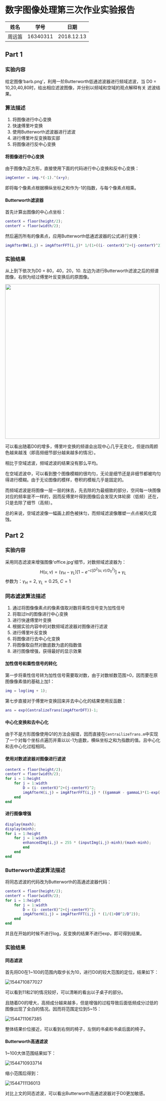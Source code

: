 # 数字图像处理第三次作业实验报告

| 姓名   | 学号     | 日期       |
| ------ | -------- | ---------- |
| 周远笛 | 16340311 | 2018.12.13 |

## Part 1

### 实验内容

给定图像‘barb.png’，利用一阶Butterworth低通滤波器进行频域滤波，当
D0 = 10,20,40,80时，给出相应滤波图像，并分别以频域和空域的观点解释有关
滤波结果。

### 算法描述

1. 将图像进行中心变换
2. 快速傅里叶变换
3. 使用Butterworth滤波器进行滤波
4. 进行傅里叶反变换取实部
5. 将图像进行反中心变换

#### 将图像进行中心变换

由于图像为正方形，直接使用下面的代码进行中心变换和反中心变换：

```matlab
imgCenter = img.*(-1).^(x+y);
```

即将每个像素点根据横纵坐标之和作为-1的指数，与每个像素点相乘。

#### Butterworth滤波器

首先计算出图像的中心点坐标：

```matlab
centerX = floor(height/2);
centerY = floor(width/2);
```

然后遍历所有的像素点，应用Butterworth低通滤波器的公式进行变换：

```matlab
imgAfterBW(i,j) = imgAfterFFT(i,j)* 1/(1+((i- centerX)^2+(j-centerY)^2)/D0^2);
```

### 实验结果

从上到下依次为D0 = 80，40，20，10. 左边为进行Butterworth滤波之后的频谱图像，右侧为经过傅里叶反变换后的原图像。

<img src="C:\Users\Sherry\Documents\Junior\Digital Image Processing\Homework\HW3\Scripts\q1.png" width="500"/>

可以看出随着D0的增多，傅里叶变换的频谱会出现中心几乎无变化，但是四周颜色越来越浅（即高频细节部分越来越多的情况）。

相比于空域滤波，频域滤波的结果没有那么平均。

在空域滤波中，可以看到整个图像模糊的很均匀，无论是细节还是非细节都被均匀得进行模糊。由于无论图像的模样，卷积的模板几乎是固定的。

而频域滤波是将图像一层一层的抹去，先去除的为最细致的部分，空间每一块图像对应的频率是不一样的，因而反傅里叶得到图像后会发现大体轮廓（低频）还在，只是去除了细节（高频）。

总的来说，空域滤波像一幅画上颜色被抹匀，而频域滤波像雕塑一点点被风化腐蚀。

## Part 2

### 实验内容

采用同态滤波来增强图像‘office.jpg’细节，对数频域滤波器为：
$$
H(u,v)=(\gamma_H-\gamma_L)[1-e^{-c[D^2(u,v)/D_0^2]}]+\gamma_L
$$
参数为：$\gamma_H = 2$, $\gamma_L = 0.25$, $C=1$

### 同态滤波算法描述

1. 通过将图像像素点的像素值取对数将乘性信号变为加性信号
2. 将取过ln的图像进行中心变换
3. 进行快速傅里叶变换
4. 根据实验内容中的对数频域滤波器对图像进行滤波
5. 进行傅里叶反变换
6. 将图像进行去中心化变换
7. 将图像取自然对数底数为底的指数值
8. 进行图像增强，获得最好的显示效果

#### 加性信号和乘性信号的转化

第一步将乘性信号转为加性信号需要取对数，由于对数帧数范围>0，因而要在原图像像素值的基础上加1：

```matlab
img = log(img + 1);
```

第七步直接对于傅里叶变换回来并去中心化的结果使用反函数：

```matlab
ans = exp(CentralizeTrans(imgAfterDFT))-1;
```

#### 中心化变换和去中心化

由于不是方形图像使用Q1的方法会报错，因而直接在`CentrailizeTrans.m`中实现了一个对每个坐标点遍历并乘以以-1为底数，横纵坐标之和为指数的值。且中心化和去中心化过程相同。

#### 使用对数滤波器对图像进行滤波

```matlab
centerX = floor(height/2);
centerY = floor(width/2);
for i = 1:height
    for j = 1:width
        D = (i- centerX)^2+(j-centerY)^2;
        imgAfterH(i,j) = imgAfterFFT(i,j) * ((gammaH - gammaL)*(1-exp(-C*(D/D0^2))) + gammaL);
    end
end
```

#### 进行图像增强

```matlab
display(maxh);
display(minh);
for i = 1:height
    for j = 1:width
        enhancedImg(i,j) = 255 * (inputImg(i,j)-minh)/(maxh-minh); 
        end
    end
end
```

### Butterworth滤波算法描述

将同态滤波的代码改为Butterworth的高通滤波器代码：

```matlab
centerX = floor(height/2);
centerY = floor(width/2);
for i = 1:height
    for j = 1:width
        D = (i- centerX)^2+(j-centerY)^2;
        imgAfterH(i,j) = imgAfterFFT(i,j) * (1/(1+D0^2/D^2));
    end
end
```

并且在开始的时候不进行log，反变换的结果不进行exp，即可得到结果。

### 实验结果

#### 同态滤波

首先将D0在1~100的范围内取步长为10，进行D0的较大范围的定位，结果如下：

![1544710877027](C:\Users\Sherry\AppData\Roaming\Typora\typora-user-images\1544710877027.png)

可以看到11和21的情况较好，可以清晰的看出以子桌子的部分。

且随着D0的增大，高频成分越来越多，但是增强的过程导致后面低频成分过低的图像出现了全白的情况。因而将范围定位到5~15：

![1544711067385](C:\Users\Sherry\AppData\Roaming\Typora\typora-user-images\1544711067385.png)

整体结果价位接近，可以看到右侧的椅子，左侧的书桌和书桌后面的椅子。

#### Butterworth高通滤波

1~100大体范围结果如下：

![1544710933714](C:\Users\Sherry\AppData\Roaming\Typora\typora-user-images\1544710933714.png)

缩小范围后得到：

![1544711136013](C:\Users\Sherry\AppData\Roaming\Typora\typora-user-images\1544711136013.png)

对比上文的同态滤波，可以看出Butterworth高通滤波器对于D0更加敏感。

